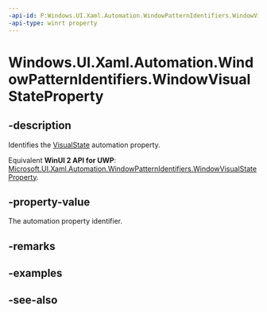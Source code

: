```yaml
---
-api-id: P:Windows.UI.Xaml.Automation.WindowPatternIdentifiers.WindowVisualStateProperty
-api-type: winrt property
---
```


<!-- Property syntax
public Windows.UI.Xaml.Automation.AutomationProperty WindowVisualStateProperty { get; }
-->

# Windows.UI.Xaml.Automation.WindowPatternIdentifiers.WindowVisualStateProperty

## -description
Identifies the [VisualState](../windows.ui.xaml.automation.provider/iwindowprovider_visualstate.md) automation property.

Equivalent **WinUI 2 API for UWP**: [Microsoft.UI.Xaml.Automation.WindowPatternIdentifiers.WindowVisualStateProperty](/windows/winui/api/microsoft.ui.xaml.automation.windowpatternidentifiers.windowvisualstateproperty).

## -property-value
The automation property identifier.

## -remarks

## -examples

## -see-also
